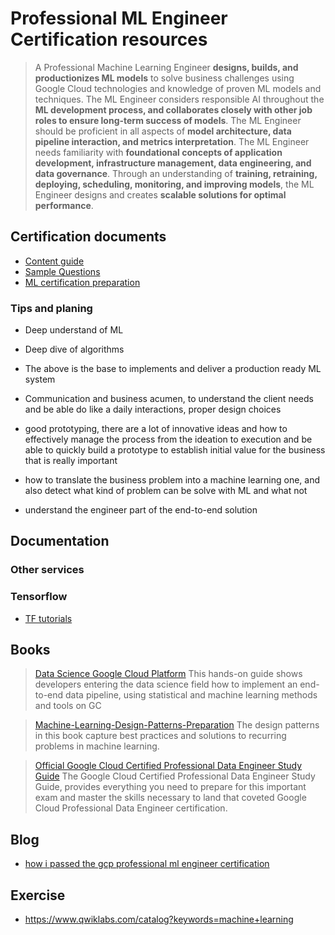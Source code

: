 # Professional ML Engineer Certification resources 
> A Professional Machine Learning Engineer **designs, builds, and productionizes ML models** to solve business challenges using Google Cloud technologies and knowledge of proven ML models and techniques. The ML Engineer considers responsible AI throughout the **ML development process, and collaborates closely with other job roles to ensure long-term success of models**. The ML Engineer should be proficient in all aspects of **model architecture, data pipeline interaction, and metrics interpretation**. The ML Engineer needs familiarity with **foundational concepts of application development, infrastructure management, data engineering, and data governance**. Through an understanding of **training, retraining, deploying, scheduling, monitoring, and improving models**, the ML Engineer designs and creates **scalable solutions for optimal performance**.

## Certification documents
* [Content guide](https://cloud.google.com/certification/guides/machine-learning-engineer)
* [Sample Questions](https://cloud.google.com/certification/sample-questions/machine-learning-engineer) 
* [ML certification preparation](https://cloudonair.withgoogle.com/events/machine-learning-certification)

### Tips and planing
* Deep understand of ML
* Deep dive of algorithms
* The above is the base to implements and deliver a production ready ML system
* Communication and business acumen, to understand the client needs and be able do like a daily interactions, proper design choices
* good prototyping, there are a lot of innovative ideas and how to effectively manage the process from the ideation to execution and be able to quickly build a prototype to establish initial value for the business that is really important

* how to translate the business problem into a machine learning one, and also detect what kind of problem can be solve with ML and what not
* understand the engineer part of the end-to-end solution


## Documentation
### Other services
### Tensorflow
* [TF tutorials](https://www.tensorflow.org)

## Books
> [Data Science Google Cloud Platform](https://www.amazon.com/Data-Science-Google-Cloud-Platform/dp/1491974567) 
> This hands-on guide shows developers entering the data science field how to implement an end-to-end data pipeline, using statistical and machine learning methods and tools on GC

> [Machine-Learning-Design-Patterns-Preparation](https://www.amazon.com/Machine-Learning-Design-Patterns-Preparation/dp/1098115783)
> The design patterns in this book capture best practices and solutions to recurring problems in machine learning.

> [Official Google Cloud Certified Professional Data Engineer Study Guide](https://www.amazon.com/-/es/Dan-Sullivan/dp/1119618436)
> The Google Cloud Certified Professional Data Engineer Study Guide, provides everything you need to prepare for this important exam and master the skills necessary to land that coveted Google Cloud Professional Data Engineer certification.


## Blog
* [how i passed the gcp professional ml engineer certification](https://towardsdatascience.com/how-i-passed-the-gcp-professional-ml-engineer-certification-47104f40bec5)

## Exercise
* https://www.qwiklabs.com/catalog?keywords=machine+learning
